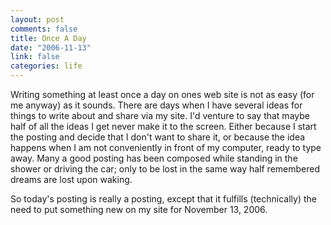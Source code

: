 ```yaml
--- 
layout: post
comments: false
title: Once A Day
date: "2006-11-13"
link: false
categories: life
---
```

Writing something at least once a day on ones web site is not as easy (for me anyway) as it sounds. There are days when I have several ideas for things to write about and share via my site. I'd venture to say that maybe half of all the ideas I get never make it to the screen. Either because I start the posting and decide that I don't want to share it, or because the idea happens when I am not conveniently in front of my computer, ready to type away. Many a good posting has been composed while standing in the shower or driving the car; only to be lost in the same way half remembered dreams are lost upon waking.

So today's posting is really a posting, except that it fulfills (technically) the need to put something new on my site for November 13, 2006.
